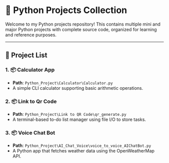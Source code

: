 # 🐍 Python Projects Collection

Welcome to my Python projects repository! This contains multiple mini and major Python projects with complete source code, organized for learning and reference purposes.

---

## 📁 Project List

### 1. 📦 **Calculator App**
- **Path**: `Python_Project\Calculator\Calculator.py`
- A simple CLI calculator supporting basic arithmetic operations.

### 2. 📦 **Link to Qr Code**
- **Path**: `Python_Project\Link to QR Code\qr_generate.py`
- A terminal-based to-do list manager using file I/O to store tasks.

### 3. 📦 **Voice Chat Bot**
- **Path**: `Python_Project\AI_Chat_Voice\voice_to_voice_AIChatBot.py`
- A Python app that fetches weather data using the OpenWeatherMap API.

<!--
### 4. 📦 **File Organizer**
- **Path**: `projects/file_organizer.py`
- Organizes files in a directory based on extensions (e.g., .txt, .jpg).

### 5. 📦 **Web Scraper**
- **Path**: `projects/web_scraper.py`
- Extracts product titles and prices from an e-commerce website.

### 6. 📦 **Chatbot (AI-based)**
- **Path**: `projects/chatbot.py`
- A basic rule-based chatbot built using NLTK and basic AI logic.

---

## 📁 Directory Structure
-->
